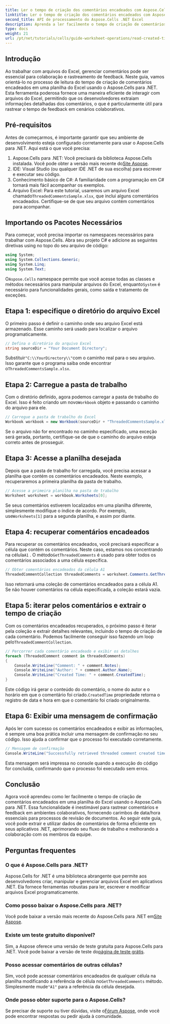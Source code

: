 ```yaml
---
title: Ler o tempo de criação dos comentários encadeados com Aspose.Cells
linktitle: Ler o tempo de criação dos comentários encadeados com Aspose.Cells
second_title: API de processamento do Aspose.Cells .NET Excel
description: Aprenda a ler facilmente o tempo de criação de comentários encadeados em uma planilha do Excel usando o Aspose.Cells para .NET. Siga nosso guia detalhado com instruções passo a passo.
type: docs
weight: 21
url: /pt/net/tutorials/cells/guide-worksheet-operations/read-created-time-of-threaded-comment/
---
```

## Introdução

Ao trabalhar com arquivos do Excel, gerenciar comentários pode ser essencial para colaboração e rastreamento de feedback. Neste guia, vamos orientá-lo no processo de leitura do tempo de criação de comentários encadeados em uma planilha do Excel usando o Aspose.Cells para .NET. Esta ferramenta poderosa fornece uma maneira eficiente de interagir com arquivos do Excel, permitindo que os desenvolvedores extraiam informações detalhadas dos comentários, o que é particularmente útil para rastrear o tempo de feedback em cenários colaborativos.

## Pré-requisitos

Antes de começarmos, é importante garantir que seu ambiente de desenvolvimento esteja configurado corretamente para usar o Aspose.Cells para .NET. Aqui está o que você precisa:

1.  Aspose.Cells para .NET: Você precisará da biblioteca Aspose.Cells instalada. Você pode obter a versão mais recente do[Site Aspose](https://releases.aspose.com/cells/net/).
2. IDE: Visual Studio (ou qualquer IDE .NET de sua escolha) para escrever e executar seu código.
3. Conhecimento básico de C#: A familiaridade com a programação em C# tornará mais fácil acompanhar os exemplos.
4.  Arquivo Excel: Para este tutorial, usaremos um arquivo Excel chamado`ThreadedCommentsSample.xlsx`, que inclui alguns comentários encadeados. Certifique-se de que seu arquivo contém comentários para acompanhar.

## Importando os Pacotes Necessários

Para começar, você precisa importar os namespaces necessários para trabalhar com Aspose.Cells. Abra seu projeto C# e adicione as seguintes diretivas using no topo do seu arquivo de código:

```csharp
using System;
using System.Collections.Generic;
using System.Linq;
using System.Text;
```

 O`Aspose.Cells` namespace permite que você acesse todas as classes e métodos necessários para manipular arquivos do Excel, enquanto`System` é necessário para funcionalidades gerais, como saída e tratamento de exceções.

## Etapa 1: especifique o diretório do arquivo Excel

O primeiro passo é definir o caminho onde seu arquivo Excel está armazenado. Esse caminho será usado para localizar o arquivo programaticamente.

```csharp
// Defina o diretório do arquivo Excel
string sourceDir = "Your Document Directory";
```

 Substituir`"C:\\YourDirectory\\"`com o caminho real para o seu arquivo. Isso garante que o programa saiba onde encontrar o`ThreadedCommentsSample.xlsx`.

## Etapa 2: Carregue a pasta de trabalho

 Com o diretório definido, agora podemos carregar a pasta de trabalho do Excel. Isso é feito criando um novo`Workbook` objeto e passando o caminho do arquivo para ele.

```csharp
// Carregue a pasta de trabalho do Excel
Workbook workbook = new Workbook(sourceDir + "ThreadedCommentsSample.xlsx");
```

Se o arquivo não for encontrado no caminho especificado, uma exceção será gerada, portanto, certifique-se de que o caminho do arquivo esteja correto antes de prosseguir.

## Etapa 3: Acesse a planilha desejada

Depois que a pasta de trabalho for carregada, você precisa acessar a planilha que contém os comentários encadeados. Neste exemplo, recuperaremos a primeira planilha da pasta de trabalho.

```csharp
// Acesse a primeira planilha na pasta de trabalho
Worksheet worksheet = workbook.Worksheets[0];
```

 Se seus comentários estiverem localizados em uma planilha diferente, simplesmente modifique o índice de acordo. Por exemplo, use`Worksheets[1]` para a segunda planilha, e assim por diante.

## Etapa 4: recuperar comentários encadeados

Para recuperar os comentários encadeados, você precisará especificar a célula que contém os comentários. Neste caso, estamos nos concentrando na célula`A1` . O método`GetThreadedComments` é usado para obter todos os comentários associados a uma célula específica.

```csharp
// Obter comentários encadeados da célula A1
ThreadedCommentCollection threadedComments = worksheet.Comments.GetThreadedComments("A1");
```

Isso retornará uma coleção de comentários encadeados para a célula A1. Se não houver comentários na célula especificada, a coleção estará vazia.

## Etapa 5: iterar pelos comentários e extrair o tempo de criação

 Com os comentários encadeados recuperados, o próximo passo é iterar pela coleção e extrair detalhes relevantes, incluindo o tempo de criação de cada comentário. Podemos facilmente conseguir isso fazendo um loop pelo`ThreadedCommentCollection`.

```csharp
// Percorrer cada comentário encadeado e exibir os detalhes
foreach (ThreadedComment comment in threadedComments)
{
    Console.WriteLine("Comment: " + comment.Notes);
    Console.WriteLine("Author: " + comment.Author.Name);
    Console.WriteLine("Created Time: " + comment.CreatedTime);
}
```

 Este código irá gerar o conteúdo do comentário, o nome do autor e o horário em que o comentário foi criado.`CreatedTime` propriedade retorna o registro de data e hora em que o comentário foi criado originalmente.

## Etapa 6: Exibir uma mensagem de confirmação

Após ler com sucesso os comentários encadeados e exibir as informações, é sempre uma boa prática incluir uma mensagem de confirmação no seu código. Isso ajuda a confirmar que o processo foi executado corretamente.

```csharp
// Mensagem de confirmação
Console.WriteLine("Successfully retrieved threaded comment created times.");
```

Esta mensagem será impressa no console quando a execução do código for concluída, confirmando que o processo foi executado sem erros.

## Conclusão

Agora você aprendeu como ler facilmente o tempo de criação de comentários encadeados em uma planilha do Excel usando o Aspose.Cells para .NET. Essa funcionalidade é inestimável para rastrear comentários e feedback em ambientes colaborativos, fornecendo carimbos de data/hora essenciais para processos de revisão de documentos. Ao seguir este guia, você pode extrair e utilizar dados de comentários de forma eficiente em seus aplicativos .NET, aprimorando seu fluxo de trabalho e melhorando a colaboração com os membros da equipe.

## Perguntas frequentes

### O que é Aspose.Cells para .NET?

Aspose.Cells for .NET é uma biblioteca abrangente que permite aos desenvolvedores criar, manipular e gerenciar arquivos Excel em aplicativos .NET. Ela fornece ferramentas robustas para ler, escrever e modificar arquivos Excel programaticamente.

### Como posso baixar o Aspose.Cells para .NET?

 Você pode baixar a versão mais recente do Aspose.Cells para .NET em[Site Aspose](https://releases.aspose.com/cells/net/).

### Existe um teste gratuito disponível?

 Sim, a Aspose oferece uma versão de teste gratuita para Aspose.Cells para .NET. Você pode baixar a versão de teste do[página de teste grátis](https://releases.aspose.com/).

### Posso acessar comentários de outras células?

 Sim, você pode acessar comentários encadeados de qualquer célula na planilha modificando a referência de célula no`GetThreadedComments` método. Simplesmente mude`"A1"` para a referência da célula desejada.

### Onde posso obter suporte para o Aspose.Cells?

 Se precisar de suporte ou tiver dúvidas, visite o[Fórum Aspose](https://forum.aspose.com/c/cells/9), onde você pode encontrar respostas ou pedir ajuda à comunidade.